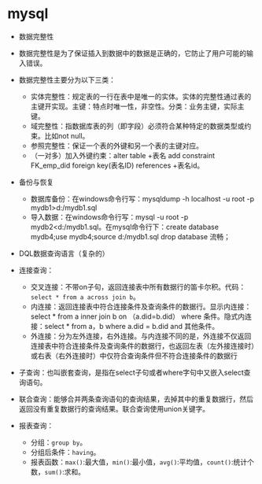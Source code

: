 # mysql
* 数据完整性
* 数据完整性是为了保证插入到数据中的数据是正确的，它防止了用户可能的输入错误。

* 数据完整性主要分为以下三类：
  * 实体完整性：规定表的一行在表中是唯一的实体。实体的完整性通过表的主键开实现。主键：特点时唯一性，非空性。分类：业务主键，实际主键。
  * 域完整性：指数据库表的列（即字段）必须符合某种特定的数据类型或约束。比如not null。
  * 参照完整性：保证一个表的外键和另一个表的主键对应。
  * （一对多）加入外键约束：alter table +表名 add constraint FK_emp_did foreign key(表名ID) references +表名id。



* 备份与恢复
  * 数据库备份：在windows命令行写：mysqldump -h localhost -u root -p mydb1>d:/mydb1.sql
  * 导入数据：在windows命令行写：mysql -u root -p mydb2<d:/mydb1.sql。在mysql命令行下：create database mydb4;use mydb4;source d:/mydb1.sql drop database 流畅；


* DQL数据查询语言（复杂的）
* 连接查询：
  * 交叉连接：不带on子句，返回连接表中所有数据行的笛卡尔积。代码：`select * from a across join b`。
  * 内连接：返回连接表中符合连接条件及查询条件的数据行。显示内连接：select * from a inner join b on （a.did=b.did） where 条件。隐式内连接：select * from a，b where a.did = b.did and 其他条件。
  * 外连接：分为左外连接，右外连接。与内连接不同的是，外连接不仅返回连接表中符合连接条件及查询条件的数据行，也返回左表（左外接连接时）或右表（右外连接时）中仅符合查询条件但不符合连接条件的数据行
* 子查询：也叫嵌套查询，是指在select子句或者where字句中又嵌入select查询语句。
* 联合查询：能够合并两条查询语句的查询结果，去掉其中的重复数据行，然后返回没有重复数据行的查询结果。联合查询使用union关键字。
* 报表查询：
  * 分组：`group by`。
  * 分组后条件：`having`。
  * 报表函数：`max()`:最大值，`min()`:最小值，`avg()`:平均值，`count()`:统计个数，`sum()`:求和。

